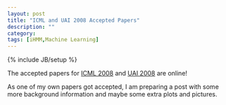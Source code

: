 ```yaml
---
layout: post
title: "ICML and UAI 2008 Accepted Papers"
description: ""
category:
tags: [iHMM,Machine Learning]
---
```

{% include JB/setup %}

The accepted papers for [ICML 2008](http://icml2008.cs.helsinki.fi/accepted_papers.shtml) and [UAI 2008](http://uai2008.cs.helsinki.fi/programme.shtml) are online!

As one of my own papers got accepted, I am preparing a post with some more background information and maybe some extra plots and pictures.
